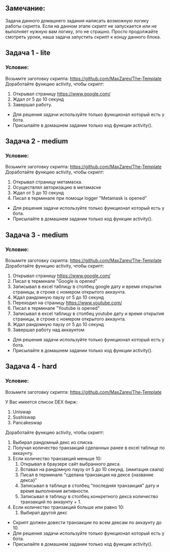 ## Замечание:
Задача данного домашнего задания написать возможную логику работы скрипта.
Если на данном этапе скрипт не запускается или не выполняет нужную вам логику, это не страшно.
Просто продолжайте смотреть уроки, наша задача запустить скрипт к концу данного блока.

## Задача 1 - lite
### Условие:
Возьмите заготовку скрипта: https://github.com/MaxZarev/The-Template
Доработайте функцию activity, чтобы скрипт:
1. Открывал страницу https://www.google.com/
2. Ждал от 5 до 10 секунд
3. Завершал работу.

- Для решения задачи используйте только функционал который есть у бота.
- Присылайте в домашнем задании только код функции activity().

## Задача 2 - medium
### Условие:
Возьмите заготовку скрипта: https://github.com/MaxZarev/The-Template
Доработайте функцию activity, чтобы скрипт:
1. Открывал страницу метамаска.
2. Осуществлял авторизацию в метамаске
3. Ждал от 5 до 10 секунд
4. Писал в терминале при помощи logger "Metamask is opened"

- Для решения задачи используйте только функционал который есть у бота.
- Присылайте в домашнем задании только код функции activity().

## Задача 3 - medium
### Условие:

Возьмите заготовку скрипта: https://github.com/MaxZarev/The-Template
Доработайте функцию activity, чтобы скрипт:
1. Открывал страницу https://www.google.com/
2. Писал в терминале "Google is opened"
3. Записывал в excel таблицу в столбец google дату и время открытия страницы, в строке с номером открытого аккаунта.
4. Ждал рандомную паузу от 5 до 10 секунд
5. Переходил на страницу https://www.youtube.com/
6. Писал в терминале "Youtube is opened"
7. Записывал в excel таблицу в столбец youtube дату и время открытия страницы, в строке с номером открытого аккаунта.
8. Ждал рандомную паузу от 5 до 10 секунд
9. Завершал работу над аккаунтом

- Для решения задачи используйте только функционал который есть у бота.
- Присылайте в домашнем задании только код функции activity().


## Задача 4 - hard
### Условие:

Возьмите заготовку скрипта: https://github.com/MaxZarev/The-Template

У Вас имеется список DEX бирж:
1. Uniswap
2. Sushiswap
3. Pancakeswap

Доработайте функцию activity, чтобы скрипт:

1. Выбирал рандомный декс из списка.
2. Получал количество транзакций сделанных ранее в excel таблице по аккаунту.
3. Если количество транзакций меньше 10:
   1. Открывал в браузере сайт выбранного декса.
   2. Вставал на рандомную паузу от 5 до 10 секунд. (имитация свапа)
   3. Писал в терминале "сделана транзакция на дексе {название декса}"
   4. Записывал в таблице в столбец "последняя транзакция" дату и время выполнения активности.
   5. Записывал в таблицу в столбец конкретного декса количество транзакций по аккаунту + 1.
4. Если количество транзакций больше или равно 10:
   1. Выбирал другой декс


- Скрипт должен довести транзакции по всем дексам по аккаунту до 10.
- Для решения задачи используйте только функционал который есть у бота.
- Присылайте в домашнем задании только код функции activity().




